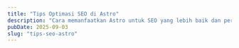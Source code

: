 ```yaml
---
title: "Tips Optimasi SEO di Astro"
description: "Cara memanfaatkan Astro untuk SEO yang lebih baik dan performa maksimal."
pubDate: 2025-09-03
slug: "tips-seo-astro"
---
```

